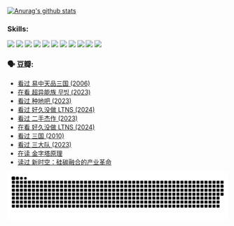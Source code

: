 
[![Anurag's github stats](https://github-readme-stats.vercel.app/api?username=w940853815)](https://github.com/anuraghazra/github-readme-stats)

### Skills:

<code><img height="32" src="https://cdn.jsdelivr.net/npm/simple-icons@v5/icons/python.svg"></code>
<code><img height="32" src="https://cdn.jsdelivr.net/npm/simple-icons@v5/icons/javascript.svg"></code>
<code><img height="32" src="https://cdn.jsdelivr.net/npm/simple-icons@v5/icons/django.svg"></code>
<code><img height="32" src="https://cdn.jsdelivr.net/npm/simple-icons@v5/icons/flask.svg"></code>
<code><img height="32" src="https://cdn.jsdelivr.net/npm/simple-icons@v5/icons/vuetify.svg"></code>
<code><img height="32" src="https://cdn.jsdelivr.net/npm/simple-icons@v5/icons/git.svg"></code>
<code><img height="32" src="https://cdn.jsdelivr.net/npm/simple-icons@v5/icons/docker.svg"></code>
<code><img height="32" src="https://cdn.jsdelivr.net/npm/simple-icons@v5/icons/postgresql.svg"></code>
<code><img height="32" src="https://cdn.jsdelivr.net/npm/simple-icons@v5/icons/elasticsearch.svg"></code>
<code><img height="32" src="https://cdn.jsdelivr.net/npm/simple-icons@v5/icons/macos.svg"></code>
<code><img height="32" src="https://cdn.jsdelivr.net/npm/simple-icons@v5/icons/linux.svg"></code>

### 🗣 豆瓣:

<!-- DOUBAN-ACTIVITIES:START -->
- [看过 易中天品三国‎ (2006)](https://www.douban.com/people/136069238/status/4529910812/?_i=09036520)
- [在看 超异能族 무빙‎ (2023)](https://www.douban.com/people/136069238/status/4527291077/?_i=09036520)
- [看过 种地吧‎ (2023)](https://www.douban.com/people/136069238/status/4527289637/?_i=09036520)
- [看过 好久没做 LTNS‎ (2024)](https://www.douban.com/people/136069238/status/4527289515/?_i=09036520)
- [看过 二手杰作‎ (2023)](https://www.douban.com/people/136069238/status/4522502716/?_i=09036520)
- [在看 好久没做 LTNS‎ (2024)](https://www.douban.com/people/136069238/status/4521969883/?_i=09036520)
- [看过 三国‎ (2010)](https://www.douban.com/people/136069238/status/4521634661/?_i=09036520)
- [看过 三大队‎ (2023)](https://www.douban.com/people/136069238/status/4510323325/?_i=09036520)
- [在读 金字塔原理](https://www.douban.com/people/136069238/status/4507497587/?_i=09036520)
- [读过 新时空：硅碳融合的产业革命](https://www.douban.com/people/136069238/status/4506659177/?_i=09036520)
<!-- DOUBAN-ACTIVITIES:END -->


![Snake animation](https://raw.githubusercontent.com/w940853815/w940853815/output/github-contribution-grid-snake.svg)

<!--
**w940853815/w940853815** is a ✨ _special_ ✨ repository because its `README.md` (this file) appears on your GitHub profile.

Here are some ideas to get you started:

- 🔭 I’m currently working on ...
- 🌱 I’m currently learning ...
- 👯 I’m looking to collaborate on ...
- 🤔 I’m looking for help with ...
- 💬 Ask me about ...
- 📫 How to reach me: ...
- 😄 Pronouns: ...
- ⚡ Fun fact: ...
-->

